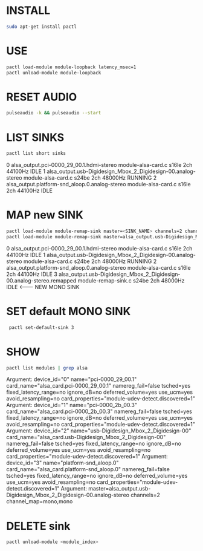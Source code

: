 # INSTALL
```sh
sudo apt-get install pactl
```
# USE

```sh
pactl load-module module-loopback latency_msec=1
pactl unload-module module-loopback
```

# RESET AUDIO
```sh
pulseaudio -k && pulseaudio --start
```
# LIST SINKS
```sh
pactl list short sinks
```
0	alsa_output.pci-0000_29_00.1.hdmi-stereo	                    module-alsa-card.c	s16le 2ch 44100Hz	    IDLE
1	alsa_output.usb-Digidesign_Mbox_2_Digidesign-00.analog-stereo	module-alsa-card.c	s24be 2ch 48000Hz	    RUNNING
2	alsa_output.platform-snd_aloop.0.analog-stereo	                module-alsa-card.c	s16le 2ch 44100Hz	    IDLE

# MAP new SINK
```sh
pactl load-module module-remap-sink master=<SINK_NAME> channels=2 channel_map=mono,mono
pactl load-module module-remap-sink master=alsa_output.usb-Digidesign_Mbox_2_Digidesign-00.analog-stereo channels=2 channel_map=mono,mono
```

0	alsa_output.pci-0000_29_00.1.hdmi-stereo	                    module-alsa-card.c	s16le 2ch 44100Hz	    IDLE
1	alsa_output.usb-Digidesign_Mbox_2_Digidesign-00.analog-stereo	module-alsa-card.c	s24be 2ch 48000Hz       RUNNING
2	alsa_output.platform-snd_aloop.0.analog-stereo	                module-alsa-card.c	s16le 2ch 44100Hz       IDLE
3	alsa_output.usb-Digidesign_Mbox_2_Digidesign-00.analog-stereo.remapped	module-remap-sink.c	s24be 2ch 48000Hz	IDLE   <--- NEW MONO SINK

# SET default MONO SINK
```sh
 pactl set-default-sink 3
```

# SHOW 
```sh
pactl list modules | grep alsa
```
Argument: device_id="0" name="pci-0000_29_00.1"     card_name="alsa_card.pci-0000_29_00.1"      namereg_fail=false tsched=yes fixed_latency_range=no ignore_dB=no deferred_volume=yes use_ucm=yes avoid_resampling=no card_properties="module-udev-detect.discovered=1"
Argument: device_id="1" name="pci-0000_2b_00.3"     card_name="alsa_card.pci-0000_2b_00.3"      namereg_fail=false tsched=yes fixed_latency_range=no ignore_dB=no deferred_volume=yes use_ucm=yes avoid_resampling=no card_properties="module-udev-detect.discovered=1"
Argument: device_id="2" name="usb-Digidesign_Mbox_2_Digidesign-00" card_name="alsa_card.usb-Digidesign_Mbox_2_Digidesign-00" namereg_fail=false tsched=yes fixed_latency_range=no ignore_dB=no deferred_volume=yes use_ucm=yes avoid_resampling=no card_properties="module-udev-detect.discovered=1"
Argument: device_id="3" name="platform-snd_aloop.0" card_name="alsa_card.platform-snd_aloop.0"  namereg_fail=false tsched=yes fixed_latency_range=no ignore_dB=no deferred_volume=yes use_ucm=yes avoid_resampling=no card_properties="module-udev-detect.discovered=1"
Argument: master=alsa_output.usb-Digidesign_Mbox_2_Digidesign-00.analog-stereo channels=2 channel_map=mono,mono

# DELETE sink
```sh
pactl unload-module <module_index>
```